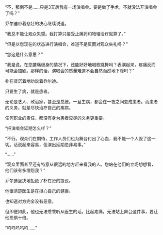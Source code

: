 “不，那倒不是……只是3天后我有一场演唱会。要是做了手术，不就没法开演唱会了吗？”

乔尔迪带着悲壮的决心继续说道。

“我总不能让观众失望。我打算只接受止痛药和物理治疗就算了。”

“但是以您现在的状态进行演唱会，难道不是反而对观众失礼吗？”

“您这是什么意思？”

“我是说，在您腰痛缠身的情况下，还能好好地唱歌跳舞吗？表演起来，疼痛反而可能会加剧。那样的话，演唱会的质量难道不会自然而然地下降吗？”

朴在贤沉着地劝说着乔尔迪。

只要生了病，就是患者。

无论是艺人、政治家，甚至是总统，一旦生病，都会在一夜之间变成患者。而患者的义务，就是尽快治疗自己的疾病。

任何职业的责任，都没有身为患者应尽的义务更重要。

“把演唱会延期怎么样？”

“不行。观众们在期待，工作人员们也为舞台付出了心血，我不能一个人毁了这一切。话说起来容易，但演出延期绝非易事。”

“……”

“观众里面甚至还有特意从很远的地方赶来看我的人。您站在他们的立场想想看，他们该有多埋怨我？”

乔尔迪坚决地拒绝了朴在贤的提议。

他很清楚医生是在担心自己的健康。

也知道对方完全没有恶意。

但即便如此，他也无法乖乖听从医生的话。比起疼痛，无法站上舞台这件事，要让他恐惧十倍。

“呜呜呜呜呜……”